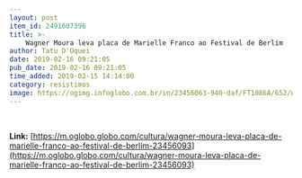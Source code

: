 ```yaml
---
layout: post
item_id: 2491607396
title: >-
    Wagner Moura leva placa de Marielle Franco ao Festival de Berlim
author: Tatu D'Oquei
date: 2019-02-16 09:21:05
pub_date: 2019-02-16 09:21:05
time_added: 2019-02-15 14:14:00
category: resistimos
image: https://ogimg.infoglobo.com.br/in/23456063-940-daf/FT1086A/652/wagner-moura-margihella.jpg
---
```


 

**Link:** [https://m.oglobo.globo.com/cultura/wagner-moura-leva-placa-de-marielle-franco-ao-festival-de-berlim-23456093](https://m.oglobo.globo.com/cultura/wagner-moura-leva-placa-de-marielle-franco-ao-festival-de-berlim-23456093)

